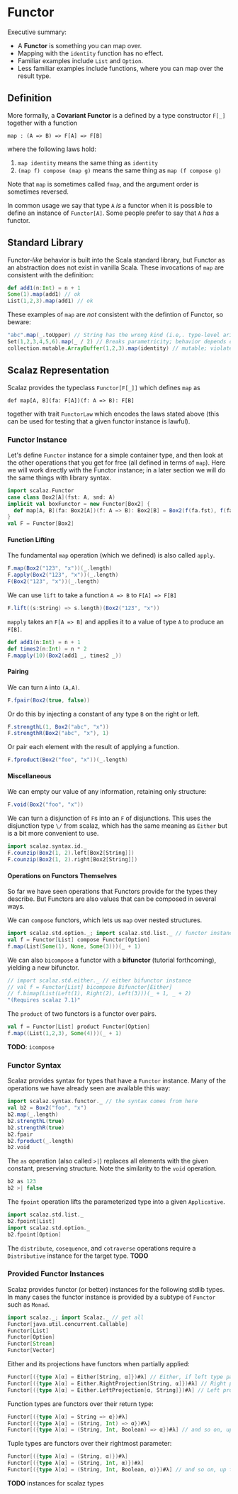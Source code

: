 # Functor

Executive summary:

 - A **Functor** is something you can map over. 
 - Mapping with the `identity` function has no effect.
 - Familiar examples include `List` and `Option`.
 - Less familiar examples include functions, where you can map over the result type. 

## Definition

More formally, a **Covariant Functor** is a defined by a type constructor `F[_]` together with a function 

    map : (A => B) => F[A] => F[B]

where the following laws hold:

1. `map identity` means the same thing as `identity`
2. `(map f) compose (map g)` means the same thing as `map (f compose g)`
  
Note that `map` is sometimes called `fmap`, and the argument order is sometimes reversed.

In common usage we say that type `A` *is* a functor when it is possible to define an instance of `Functor[A]`. Some people prefer to say that `A` *has* a functor.

## Standard Library

Functor-_like_ behavior is built into the Scala standard library, but Functor as an abstraction does
not exist in vanilla Scala. These invocations of `map` are consistent with the definition:

```scala
def add1(n:Int) = n + 1
Some(1).map(add1) // ok
List(1,2,3).map(add1) // ok
```

These examples of `map` are _not_ consistent with the defintion of Functor, so beware:

```scala
"abc".map(_.toUpper) // String has the wrong kind (i.e,. type-level arity)
Set(1,2,3,4,5,6).map(_ / 2) // Breaks parametricity; behavior depends on concrete element type
collection.mutable.ArrayBuffer(1,2,3).map(identity) // mutable; violates identity law
```

## Scalaz Representation

Scalaz provides the typeclass `Functor[F[_]]` which defines `map` as

    def map[A, B](fa: F[A])(f: A => B): F[B]
  
together with trait `FunctorLaw` which encodes the laws stated above (this can be used for testing that a given functor instance is lawful).


### Functor Instance

Let's define `Functor` instance for a simple container type, and then look at the other operations
that you get for free (all defined in terms of `map`). Here we will work directly with the Functor
instance; in a later section we will do the same things with library syntax.

```scala
import scalaz.Functor  
case class Box2[A](fst: A, snd: A)
implicit val boxFunctor = new Functor[Box2] { 
  def map[A, B](fa: Box2[A])(f: A => B): Box2[B] = Box2(f(fa.fst), f(fa.snd)) 
}
val F = Functor[Box2] 
```

#### Function Lifting

The fundamental `map` operation (which we defined) is also called `apply`.

```scala
F.map(Box2("123", "x"))(_.length)
F.apply(Box2("123", "x"))(_.length)
F(Box2("123", "x"))(_.length)
```

We can use `lift` to take a function `A => B` to `F[A] => F[B]`

```scala
F.lift((s:String) => s.length)(Box2("123", "x"))
```

`mapply` takes an `F[A => B]` and applies it to a value of type `A` to produce an `F[B]`.

```scala
def add1(n:Int) = n + 1
def times2(n:Int) = n * 2
F.mapply(10)(Box2(add1 _, times2 _))
```

#### Pairing

We can turn `A` into `(A,A)`.

```scala
F.fpair(Box2(true, false))
```

Or do this by injecting a constant of any type `B` on the right or left.

```scala
F.strengthL(1, Box2("abc", "x"))
F.strengthR(Box2("abc", "x"), 1)
```

Or pair each element with the result of applying a function.

```scala
F.fproduct(Box2("foo", "x"))(_.length)
```

#### Miscellaneous

We can empty our value of any information, retaining only structure:

```scala
F.void(Box2("foo", "x"))
```

We can turn a disjunction of `F`s into an `F` of disjunctions. This uses the disjunction type `\/`
from scalaz, which has the same meaning as `Either` but is a bit more convenient to use.

```scala
import scalaz.syntax.id._
F.counzip(Box2(1, 2).left[Box2[String]])
F.counzip(Box2(1, 2).right[Box2[String]])
```

#### Operations on Functors Themselves

So far we have seen operations that Functors provide for the types they describe. But Functors are
also values that can be composed in several ways.

We can `compose` functors, which lets us `map` over nested structures.

```scala
import scalaz.std.option._; import scalaz.std.list._ // functor instances
val f = Functor[List] compose Functor[Option] 
f.map(List(Some(1), None, Some(3)))(_ + 1)
```

We can also `bicompose` a functor with a **bifunctor** (tutorial forthcoming), yielding a new bifunctor.

```scala
// import scalaz.std.either._ // either bifunctor instance
// val f = Functor[List] bicompose Bifunctor[Either]
// f.bimap(List(Left(1), Right(2), Left(3)))(_ + 1, _ + 2)
"(Requires scalaz 7.1)"
```

The `product` of two functors is a functor over pairs.

```scala
val f = Functor[List] product Functor[Option]
f.map((List(1,2,3), Some(4)))(_ + 1)
```

**TODO**: `icompose`

### Functor Syntax

Scalaz provides syntax for types that have a `Functor` instance. Many of the operations we have
already seen are available this way:

```scala
import scalaz.syntax.functor._ // the syntax comes from here
val b2 = Box2("foo", "x")
b2.map(_.length)
b2.strengthL(true)
b2.strengthR(true)
b2.fpair
b2.fproduct(_.length)
b2.void
```

The  `as` operation (also called `>|`) replaces all elements with the given constant, preserving
structure. Note the similarity to the `void` operation.

```scala
b2 as 123
b2 >| false
```

The `fpoint` operation lifts the parameterized type into a given `Applicative`.

```scala
import scalaz.std.list._ 
b2.fpoint[List]
import scalaz.std.option._
b2.fpoint[Option]
```

The `distribute`, `cosequence`, and `cotraverse` operations require a `Distributive` instance for the
target type. **TODO**

### Provided Functor Instances

Scalaz provides functor (or better) instances for the following stdlib types. In many cases the functor instance is provided by a subtype of `Functor` such as `Monad`.

```scala
import scalaz._; import Scalaz._ // get all
Functor[java.util.concurrent.Callable]
Functor[List]
Functor[Option]
Functor[Stream]
Functor[Vector]
```

Either and its projections have functors when partially applied:

```scala
Functor[({type λ[α] = Either[String, α]})#λ] // Either, if left type param is fixed
Functor[({type λ[α] = Either.RightProjection[String, α]})#λ] // Right projection, if left type param is fixed
Functor[({type λ[α] = Either.LeftProjection[α, String]})#λ] // Left projection, if right type param is fixed
```

Function types are functors over their return type:

```scala
Functor[({type λ[α] = String => α})#λ] 
Functor[({type λ[α] = (String, Int) => α})#λ] 
Functor[({type λ[α] = (String, Int, Boolean) => α})#λ] // and so on, up to Function8
```

Tuple types are functors over their rightmost parameter:

```scala
Functor[({type λ[α] = (String, α)})#λ] 
Functor[({type λ[α] = (String, Int, α)})#λ] 
Functor[({type λ[α] = (String, Int, Boolean, α)})#λ] // and so on, up to Tuple8
```

**TODO** instances for scalaz types






